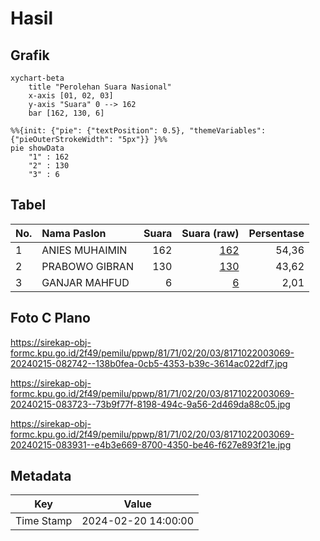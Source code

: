 # Hasil

## Grafik

```mermaid
xychart-beta
    title "Perolehan Suara Nasional"
    x-axis [01, 02, 03]
    y-axis "Suara" 0 --> 162
    bar [162, 130, 6]
```

```mermaid
%%{init: {"pie": {"textPosition": 0.5}, "themeVariables": {"pieOuterStrokeWidth": "5px"}} }%%
pie showData
    "1" : 162
    "2" : 130
    "3" : 6
```

## Tabel

| No. | Nama Paslon    | Suara | Suara (raw) | Persentase |
|:--- |:-------------- | -----:| -----------:| ----------:|
| 1   | ANIES MUHAIMIN | 162   | [162][p-1]  | 54,36      |
| 2   | PRABOWO GIBRAN | 130   | [130][p-2]  | 43,62      |
| 3   | GANJAR MAHFUD  | 6     | [6][p-3]    | 2,01       |


[p-1]: https://github.com/gigit-pemilu/pemilu-2024/blob/main/pilpres/hitung-suara/sub/81-maluku/sub/71-kota-ambon/sub/02-sirimau/sub/2003-batu-merah/sub/069-tps/sub/paslon-1.txt
[p-2]: https://github.com/gigit-pemilu/pemilu-2024/blob/main/pilpres/hitung-suara/sub/81-maluku/sub/71-kota-ambon/sub/02-sirimau/sub/2003-batu-merah/sub/069-tps/sub/paslon-2.txt
[p-3]: https://github.com/gigit-pemilu/pemilu-2024/blob/main/pilpres/hitung-suara/sub/81-maluku/sub/71-kota-ambon/sub/02-sirimau/sub/2003-batu-merah/sub/069-tps/sub/paslon-3.txt

## Foto C Plano

https://sirekap-obj-formc.kpu.go.id/2f49/pemilu/ppwp/81/71/02/20/03/8171022003069-20240215-082742--138b0fea-0cb5-4353-b39c-3614ac022df7.jpg

https://sirekap-obj-formc.kpu.go.id/2f49/pemilu/ppwp/81/71/02/20/03/8171022003069-20240215-083723--73b9f77f-8198-494c-9a56-2d469da88c05.jpg

https://sirekap-obj-formc.kpu.go.id/2f49/pemilu/ppwp/81/71/02/20/03/8171022003069-20240215-083931--e4b3e669-8700-4350-be46-f627e893f21e.jpg


## Metadata

| Key        | Value               |
| ---------- | ------------------- |
| Time Stamp | 2024-02-20 14:00:00 |



